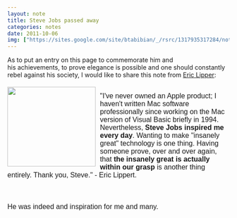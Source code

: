 ```yaml
---
layout: note
title: Steve Jobs passed away
categories: notes
date: 2011-10-06
img: ["https://sites.google.com/site/btabibian/_/rsrc/1317935317284/notes/stevejobspassedaway/t_hero.png"]
---
```

As to put an entry on this page to commemorate him and his achievements, to prove elegance is possible and one should constantly rebel against his society, I would like to share this note from <a href="http://blogs.msdn.com/b/ericlippert/archive/2011/10/06/insanely-great.aspx" rel="nofollow" target="_blank">Eric Lipper</a>:
<div><div style="display:inline;float:left;margin-top:5px;margin-right:10px;margin-bottom:0px;margin-left:0px"><img border="0" height="181" src="https://sites.google.com/site/btabibian/_/rsrc/1317935317284/notes/stevejobspassedaway/t_hero.png" width="200"/></div><br/></div><div><span style="font-family:arial,sans-serif;line-height:normal"><font size="3">"I've never owned an Apple product; I haven't written Mac software professionally since working on the Mac version of Visual Basic briefly in 1994. Nevertheless, <strong>Steve Jobs inspired me every day</strong>. Wanting to make "insanely great" technology is one thing. Having someone prove, over and over again, that <strong>the insanely great is actually within our grasp</strong> is another thing entirely. Thank you, Steve." - Eric Lippert.</font></span></div><div><span style="font-family:arial,sans-serif;line-height:normal"><font size="3"><br/></font></span></div><div><font size="3"><font face="arial, sans-serif"><span style="line-height:normal"><br/></span></font></font></div><div><font size="3"><font face="arial, sans-serif"><span style="line-height:normal"><br/></span></font></font></div><div><font size="3"><font face="arial, sans-serif"><span style="line-height:normal">He was indeed and inspiration for me and many. </span></font></font></div>